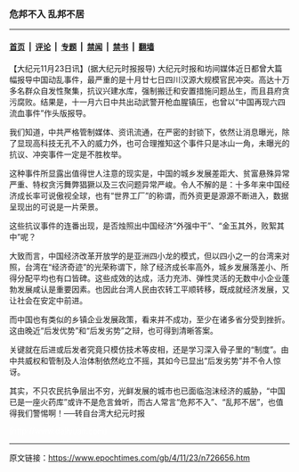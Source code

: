 ### 危邦不入 乱邦不居

---

#### [首页](../../../..?n726656) &nbsp;|&nbsp; [评论](../../../../../epoch-comment?n726656) &nbsp;|&nbsp; [专题](../../../../../epoch-special?n726656) &nbsp;|&nbsp; [禁闻](../../../../../epoch-news?n726656) &nbsp;|&nbsp; [禁书](../../../../../books?n726656) &nbsp;|&nbsp; [翻墙](https://github.com/gfw-breaker/nogfw/blob/master/README.md?n726656)


<div class="post_content" id="artbody" itemprop="articleBody">
 <!-- article content begin -->
 <p>
  【大纪元11月23日讯】(据大纪元时报报导) 大纪元时报和坊间媒体近日都曾大篇幅报导中国动乱事件，最严重的是十月廿七日四川汉源大规模官民冲突。高达十万多名群众自发性聚集，抗议兴建水库，强制搬迁和安置措施问题丛生，而且县府贪污腐败。结果是，十一月六日中共出动武警开枪血腥镇压，也曾以“中国再现六四流血事件”作头版报导。
 </p>
 <p>
  我们知道，中共严格管制媒体、资讯流通，在严密的封锁下，依然让消息曝光，除了显现高科技无孔不入的威力外，也可合理推知这个事件只是冰山一角，未曝光的抗议、冲突事件一定是不胜枚举。
 </p>
 <p>
  这种事件所显露出值得世人注意的现实是，中国的城乡发展差距大、贫富悬殊异常严重、特权贪污舞弊猖獗以及三农问题异常严峻。令人不解的是：十多年来中国经济成长率可说傲视全球，也有“世界工厂”的称谓，而外资更是源源不断进入，数据呈现出的可说是一片荣景。
 </p>
 <p>
  这些抗议事件的连番出现，是否烛照出中国经济“外强中干”、“金玉其外，败絮其中”呢？
 </p>
 <p>
  大致而言，中国经济改革开放学的是亚洲四小龙的模式，但以四小之一的台湾来对照，台湾在“经济奇迹”的光荣称谓下，除了经济成长率高外，城乡发展落差小、所得分配平均也有口皆碑。这些成效的达成，活力充沛、弹性灵活的无数中小企业蓬勃发展咸认是重要因素。也因此台湾人民由农转工平顺转移，既成就经济发展，又让社会在安定中前进。
 </p>
 <p>
  而中国也有类似的乡镇企业发展政策，看来并不成功，至少在诸多省分受到挫折。这由晚近“后发优势”和“后发劣势”之辩，也可得到清晰答案。
 </p>
 <p>
  关键就在后进或后发者究竟只模仿技术等皮相，还是学习深入骨子里的“制度”。由中共威权和管制及人治体制依然屹立不摇，其如今已显出“后发劣势”并不令人惊讶。
 </p>
 <p>
  其实，不只农民抗争层出不穷，光鲜发展的城市也已面临泡沫经济的威胁，“中国已是一座火药库”或许不是危言耸听，而古人常言“危邦不入”、“乱邦不居”，也值得我们警惕啊！──转自台湾大纪元时报
 </p>
 <p>
  <font color="#ffffff">
   (http://www.dajiyuan.com)
  </font>
 </p>
 <!-- article content end -->
 <div id="below_article_ad">
 </div>
</div>


---

原文链接：https://www.epochtimes.com/gb/4/11/23/n726656.htm
